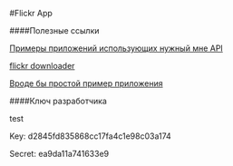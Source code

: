 #Flickr App

####Полезные ссылки

[Примеры приложений использующих нужный мне API](http://flickrnet.codeplex.com/wikipage?title=Applications&referringTitle=Home)

[flickr downloader](http://flickrdownloadr.codeplex.com/)

[Вроде бы простой пример приложения](http://www.ezzylearning.com/tutorial.aspx?tid=9347447)

####Ключ разработчика

test

Key:
d2845fd835868cc17fa4c1e98c03a174

Secret:
ea9da11a741633e9
